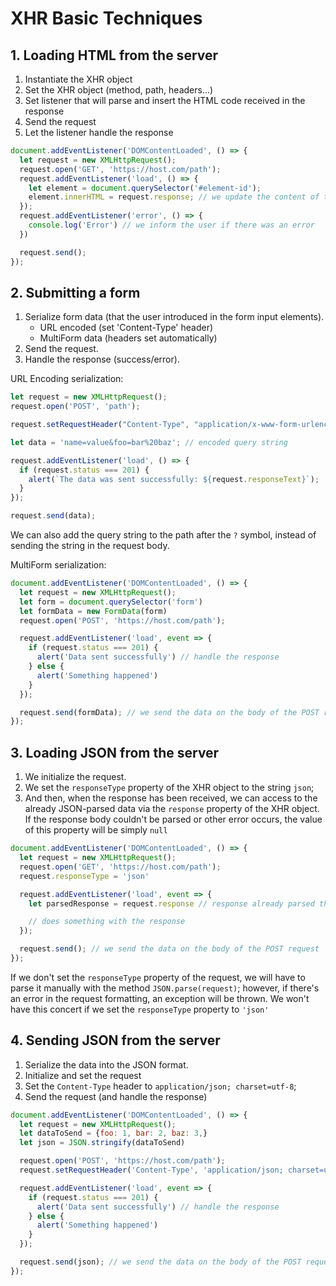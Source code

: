 # XHR Basic Techniques

## 1. Loading HTML from the server

1. Instantiate the XHR object
2. Set the XHR object (method, path, headers...)
3. Set listener that will parse and insert the HTML code received in the response
4. Send the request
5. Let the listener handle the response

```js
document.addEventListener('DOMContentLoaded', () => {
  let request = new XMLHttpRequest();
  request.open('GET', 'https://host.com/path');
  request.addEventListener('load', () => {
    let element = document.querySelector('#element-id');
    element.innerHTML = request.response; // we update the content of the element with the received raw HTML code
  });
  request.addEventListener('error', () => {
    console.log('Error') // we inform the user if there was an error
  })

  request.send();
});
```

## 2. Submitting a form

1. Serialize form data (that the user introduced in the form input elements).
    - URL encoded (set 'Content-Type' header)
    - MultiForm data (headers set automatically)
2. Send the request.
3. Handle the response (success/error).

URL Encoding serialization:

```js
let request = new XMLHttpRequest();
request.open('POST', 'path');

request.setRequestHeader("Content-Type", "application/x-www-form-urlencoded");

let data = 'name=value&foo=bar%20baz'; // encoded query string

request.addEventListener('load', () => {
  if (request.status === 201) {
    alert(`The data was sent successfully: ${request.responseText}`);
  }
});

request.send(data);
```

We can also add the query string to the path after the `?` symbol, instead of sending the string in the request body.

MultiForm serialization:

```js
document.addEventListener('DOMContentLoaded', () => {
  let request = new XMLHttpRequest();
  let form = document.querySelector('form')
  let formData = new FormData(form)
  request.open('POST', 'https://host.com/path');

  request.addEventListener('load', event => {
    if (request.status === 201) {
      alert('Data sent successfully') // handle the response
    } else {
      alert('Something happened')
    }
  });

  request.send(formData); // we send the data on the body of the POST request
});
```

## 3. Loading JSON from the server

1. We initialize the request.
2. We set the `responseType` property of the XHR object to the string `json`;
3. And then, when the response has been received, we can access to the already JSON-parsed data via the `response` property of the XHR object. If the response body couldn't be parsed or other error occurs, the value of this property will be simply `null`

```js
document.addEventListener('DOMContentLoaded', () => {
  let request = new XMLHttpRequest();
  request.open('GET', 'https://host.com/path');
  request.responseType = 'json'

  request.addEventListener('load', event => {
    let parsedResponse = request.response // response already parsed thanks to setting the responseType property

    // does something with the response
  });

  request.send(); // we send the data on the body of the POST request
});
```

If we don't set the `responseType` property of the request, we will have to parse it manually with the method `JSON.parse(request)`; however, if there's an error in the request formatting, an exception will be thrown. We won't have this concert if we set the `responseType` property to `'json'`

## 4. Sending JSON from the server

1. Serialize the data into the JSON format.
2. Initialize and set the request
3. Set the `Content-Type` header to `application/json; charset=utf-8`;
4. Send the request (and handle the response)

```js
document.addEventListener('DOMContentLoaded', () => {
  let request = new XMLHttpRequest();
  let dataToSend = {foo: 1, bar: 2, baz: 3,}
  let json = JSON.stringify(dataToSend)

  request.open('POST', 'https://host.com/path');
  request.setRequestHeader('Content-Type', 'application/json; charset=utf-8'); // !

  request.addEventListener('load', event => {
    if (request.status === 201) {
      alert('Data sent successfully') // handle the response
    } else {
      alert('Something happened')
    }
  });

  request.send(json); // we send the data on the body of the POST request, in JSON format
});
```